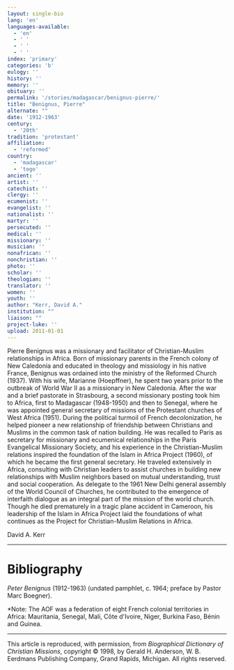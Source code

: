 ```yaml
---
layout: single-bio
lang: 'en'
languages-available:
  - 'en'
  - ' '
  - ' '
  - ' '
index: 'primary'
categories: 'b'
eulogy: ''
history: ''
memory: ''
obituary: ''
permalink: '/stories/madagascar/benignus-pierre/'
title: "Benignus, Pierre"
alternate: ""
date: '1912-1963'
century:
  - '20th'
tradition: 'protestant'
affiliation:
  - 'reformed'
country:
  - 'madagascar'
  - 'togo'
ancient: ''
artist: ''
catechist: ''
clergy: ''
ecumenist: ''
evangelist: ''
nationalist: ''
martyr: ''
persecuted: ''
medical: ''
missionary: ''
musician: ''
nonafrican: ''
nonchristian: ''
photo: ''
scholar: ''
theologian: ''
translator: ''
women: ''
youth: ''
author: "Kerr, David A."
institution: ""
liaison: ""
project-luke: ''
upload: 2011-01-01
---
```




Pierre Benignus was a missionary and facilitator of Christian-Muslim relationships in Africa. Born of missionary parents in the French colony of New Caledonia and educated in theology and missiology in his native France, Benignus was ordained into the ministry of the Reformed Church (1937). With his wife, Marianne (Hoepffner), he spent two years prior to the outbreak of World War II as a missionary in New Caledonia. After the war and a brief pastorate in Strasbourg, a second missionary posting took him to Africa, first to Madagascar (1948-1950) and then to Senegal, where he was appointed general secretary of missions of the Protestant churches of West Africa (1951). During the political turmoil of French decolonization, he helped pioneer a new relationship of friendship between Christians and Muslims in the common task of nation building. He was recalled to Paris as secretary for missionary and ecumenical relationships in the Paris Evangelical Missionary Society, and his experience in the Christian-Muslim relations inspired the foundation of the Islam in Africa Project (1960), of which he became the first general secretary. He traveled extensively in Africa, consulting with Christian leaders to assist churches in building new relationships with Muslim neighbors based on mutual understanding, trust and social cooperation. As delegate to the 1961 New Delhi general assembly of the World Council of Churches, he contributed to the emergence of interfaith dialogue as an integral part of the mission of the world church. Though he died prematurely in a tragic plane accident in Cameroon, his leadership of the Islam in Africa Project laid the foundations of what continues as the Project for Christian-Muslim Relations in Africa.

David A. Kerr

---

# Bibliography

*Peter Benignus* (1912-1963) (undated pamphlet, c. 1964; preface by Pastor Marc Boegner).

*Note: The AOF was a federation of eight French colonial territories in Africa: Mauritania, Senegal, Mali, Côte d'Ivoire, Niger, Burkina Faso, Bénin and Guinea.

---

This article is reproduced, with permission, from *Biographical Dictionary of Christian Missions*, copyright © 1998, by Gerald H. Anderson, W. B. Eerdmans Publishing Company, Grand Rapids, Michigan. All rights reserved.
